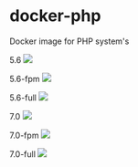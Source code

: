 # docker-php
Docker image for PHP system's

5.6 [![](https://images.microbadger.com/badges/image/mygento/php:5.6.svg)](https://microbadger.com/images/mygento/php:5.6)

5.6-fpm [![](https://images.microbadger.com/badges/image/mygento/php:5.6-fpm.svg)](https://microbadger.com/images/mygento/php:5.6-fpm)

5.6-full [![](https://images.microbadger.com/badges/image/mygento/php:5.6-full.svg)](https://microbadger.com/images/mygento/php:5.6-full)

7.0 [![](https://images.microbadger.com/badges/image/mygento/php:7.0.svg)](https://microbadger.com/images/mygento/php:7.0)

7.0-fpm [![](https://images.microbadger.com/badges/image/mygento/php:7.0-fpm.svg)](https://microbadger.com/images/mygento/php:7.0-fpm)

7.0-full [![](https://images.microbadger.com/badges/image/mygento/php:7.0-full.svg)](https://microbadger.com/images/mygento/php:7.0-full)
